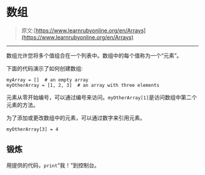 # 数组

> 原文:[https://www.learnrubyonline.org/en/Arrays](https://www.learnrubyonline.org/en/Arrays)

* * *

数组允许您将多个值组合在一个列表中。数组中的每个值称为一个“元素”。

下面的代码演示了如何创建数组:

```
myArray = []  # an empty array
myOtherArray = [1, 2, 3]  # an array with three elements 
```

元素从零开始编号，可以通过编号来访问。`myOtherArray[1]`是访问数组中第二个元素的方法。

为了添加或更改数组中的元素，可以通过数字来引用元素。

```
myOtherArray[3] = 4 
```

## 锻炼

用提供的代码，`print`“我！”到控制台。